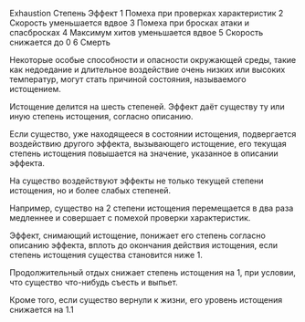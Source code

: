 Exhaustion 
Степень	Эффект
1	Помеха при проверках характеристик
2	Скорость уменьшается вдвое
3	Помеха при бросках атаки и спасбросках
4	Максимум хитов уменьшается вдвое
5	Скорость снижается до 0
6	Смерть

Некоторые особые способности и опасности окружающей среды, такие как недоедание и длительное воздействие очень низких или высоких температур, могут стать причиной состояния, называемого истощением.

Истощение делится на шесть степеней. Эффект даёт существу ту или иную степень истощения, согласно описанию.

Если существо, уже находящееся в состоянии истощения, подвергается воздействию другого эффекта, вызывающего истощение, его текущая степень истощения повышается на значение, указанное в описании эффекта.

На существо воздействуют эффекты не только текущей степени истощения, но и более слабых степеней. 

Например, существо на 2 степени истощения перемещается в два раза медленнее и совершает с помехой проверки характеристик.

Эффект, снимающий истощение, понижает его степень согласно описанию эффекта, вплоть до окончания действия истощения, если степень истощения существа становится ниже 1.

Продолжительный отдых снижает степень истощения на 1, при условии, что существо что-нибудь съесть и выпьет.

Кроме того, если существо вернули к жизни, его уровень истощения снижается на 1.1
